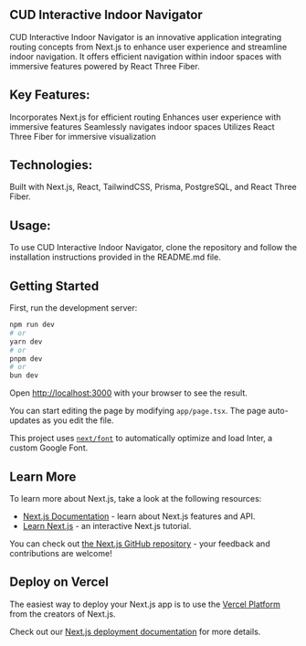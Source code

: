 ## CUD Interactive Indoor Navigator

CUD Interactive Indoor Navigator is an innovative application integrating routing concepts from Next.js to enhance user experience and streamline indoor navigation. It offers efficient navigation within indoor spaces with immersive features powered by React Three Fiber.

## Key Features:

Incorporates Next.js for efficient routing
Enhances user experience with immersive features
Seamlessly navigates indoor spaces
Utilizes React Three Fiber for immersive visualization

## Technologies:
Built with Next.js, React, TailwindCSS, Prisma, PostgreSQL, and React Three Fiber.

## Usage:
To use CUD Interactive Indoor Navigator, clone the repository and follow the installation instructions provided in the README.md file.




## Getting Started

First, run the development server:

```bash
npm run dev
# or
yarn dev
# or
pnpm dev
# or
bun dev
```

Open [http://localhost:3000](http://localhost:3000) with your browser to see the result.

You can start editing the page by modifying `app/page.tsx`. The page auto-updates as you edit the file.

This project uses [`next/font`](https://nextjs.org/docs/basic-features/font-optimization) to automatically optimize and load Inter, a custom Google Font.

## Learn More

To learn more about Next.js, take a look at the following resources:

- [Next.js Documentation](https://nextjs.org/docs) - learn about Next.js features and API.
- [Learn Next.js](https://nextjs.org/learn) - an interactive Next.js tutorial.

You can check out [the Next.js GitHub repository](https://github.com/vercel/next.js/) - your feedback and contributions are welcome!

## Deploy on Vercel

The easiest way to deploy your Next.js app is to use the [Vercel Platform](https://vercel.com/new?utm_medium=default-template&filter=next.js&utm_source=create-next-app&utm_campaign=create-next-app-readme) from the creators of Next.js.

Check out our [Next.js deployment documentation](https://nextjs.org/docs/deployment) for more details.
